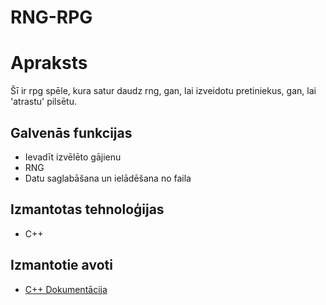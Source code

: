 # RNG-RPG

# Apraksts
  Šī ir rpg spēle, kura satur daudz rng, gan, lai izveidotu pretiniekus, gan, lai 'atrastu' pilsētu.
  
## Galvenās funkcijas
  - Ievadīt izvēlēto gājienu
  - RNG
  - Datu saglabāšana un ielādēšana no faila
  
## Izmantotas tehnoloģijas
  - C++

## Izmantotie avoti
  - [C++ Dokumentācija](http://en.cppreference.com/w/)
